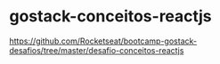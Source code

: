 # gostack-conceitos-reactjs
https://github.com/Rocketseat/bootcamp-gostack-desafios/tree/master/desafio-conceitos-reactjs
